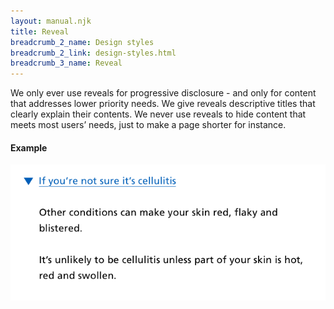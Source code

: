 ```yaml
---
layout: manual.njk
title: Reveal
breadcrumb_2_name: Design styles
breadcrumb_2_link: design-styles.html
breadcrumb_3_name: Reveal
---
```

We only ever use reveals for progressive disclosure - and only for content that addresses lower priority needs.
We give reveals descriptive titles that clearly explain their contents. We never use reveals to hide content that meets
most users’ needs, just to make a page shorter for instance.

#### Example
<div class="example">
  <div class="grid-row">
    <img src="assets/components/progressive-reveal-open-lg.png" alt="Progressive reveal open">
  </div>
</div>

